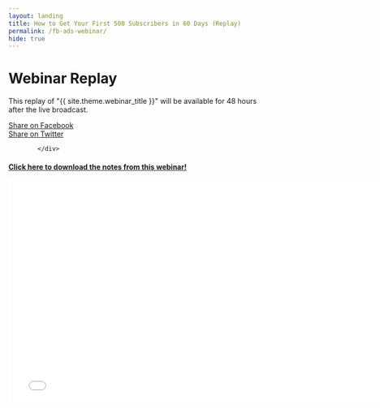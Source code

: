 ```yaml
---
layout: landing
title: How to Get Your First 500 Subscribers in 60 Days (Replay)
permalink: /fb-ads-webinar/
hide: true
---
```


<div class="container-fluid">
            <div id="invite-header" class="row">
                    <h1>Webinar Replay</h1>
                    <p>This replay of "{{ site.theme.webinar_title }}" will be available for 48 hours after the live broadcast.</p>
            </div>
            <!--social-->
            <div id="social-bar" class="row social-bar">
                <a href="#" rel="nofollow" id="facebook-btn" class="facebook" onClick="MyWindow=window.open('https://www.facebook.com/sharer/sharer.php?u=http://www.persuasiveblog.com/webinar','MyWindow','toolbar=no,location=no,directories=no,status=no, menubar=no,scrollbars=no,resizable=no,width=600,height=300'); return false;">
                    <div class="fb-btn-pre"></div><div class="fb-btn">Share on Facebook</div>
                </a>
                <a href="#" rel="nofollow" id="twitter-btn" class="twitter" onClick="MyWindow=window.open('http://twitter.com/intent/tweet?status=Webinar: {{ site.theme.webinar_title }} @maryefern+http://www.persuasiveblog.com/webinar/','MyWindow','toolbar=no,location=no,directories=no,status=no, menubar=no,scrollbars=no,resizable=no,width=600,height=300'); return false;">
                    <div class="tw-btn-pre"></div><div class="tw-btn">Share on Twitter</div>
                </a>  
            
            </div>

<div class="padding-regular">

<h4><a href="https://www.evernote.com/shard/s217/sh/318e3f4c-9966-42f8-92de-c88826397ff9/6a8b710d5c63d177" target="0">Click here to download the notes from this webinar!</a></h4>

<center><iframe width="768" height="436" src="//www.youtube.com/embed/xDTm9TWnG7Y" frameborder="0" allowfullscreen></iframe></center>

<div class="fb-comments" data-href="http://www.persuasiveblog.com/webinar" data-width="768px" data-numposts="10"></div>

</div>
